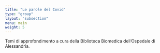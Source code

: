 ```yaml
---
title: "Le parole del Covid"
type: "group"
layout: "subsection"
menu: main
weight: 5
---
```


Temi di approfondimento a cura della Biblioteca Biomedica dell’Ospedale di Alessandria.
